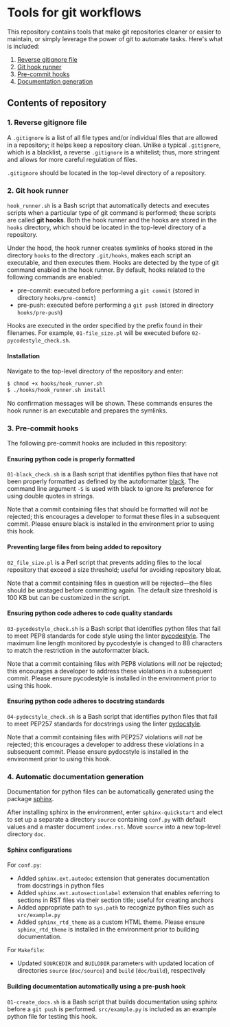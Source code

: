 # Tools for git workflows

This repository contains tools that make git repositories cleaner or easier to maintain, or simply leverage the power of git to automate tasks. Here's what is included:

1. [Reverse gitignore file](#gitignore)
2. [Git hook runner](#hook-runner)
3. [Pre-commit hooks](#pre-commit)
4. [Documentation generation](#autodocs)

## Contents of repository

<a name="gitignore"></a>
### 1. Reverse gitignore file
A `.gitignore` is a list of all file types and/or individual files that are allowed in a repository; it helps keep a repository clean. Unlike a typical `.gitignore`, which is a blacklist, a reverse `.gitignore` is a whitelist; thus, more stringent and allows for more careful regulation of files.

`.gitignore` should be located in the top-level directory of a repository.

<a name="hook-runner"></a>
### 2. Git hook runner
`hook_runner.sh` is a Bash script that automatically detects and executes scripts when a particular type of git command is performed; these scripts are called **git hooks**. Both the hook runner and the hooks are stored in the `hooks` directory, which should be located in the top-level directory of a repository. 

Under the hood, the hook runner creates symlinks of hooks stored in the directory `hooks` to the directory `.git/hooks`, makes each script an executable, and then executes them. Hooks are detected by the type of git command enabled in the hook runner. By default, hooks related to the following commands are enabled:

- pre-commit: executed before performing a `git commit` (stored in directory `hooks/pre-commit`)
- pre-push: executed before performing a `git push` (stored in directory `hooks/pre-push`)

Hooks are executed in the order specified by the prefix found in their filenames. For example, `01-file_size.pl` will be executed before `02-pycodestyle_check.sh`.

#### Installation
Navigate to the top-level directory of the repository and enter:

```bash
$ chmod +x hooks/hook_runner.sh
$ ./hooks/hook_runner.sh install
```

No confirmation messages will be shown. These commands ensures the hook runner is an executable and prepares the symlinks. 

<a name="pre-commit"></a>
### 3. Pre-commit hooks
The following pre-commit hooks are included in this repository:

#### Ensuring python code is properly formatted
`01-black_check.sh` is a Bash script that identifies python files that have not been properly formatted as defined by the autoformatter [black](https://black.readthedocs.io/en/stable/). The command line argument `-S` is used with black to ignore its preference for using double quotes in strings.

Note that a commit containing files that should be formatted will *not* be rejected; this encourages a developer to format these files in a subsequent commit. Please ensure black is installed in the environment prior to using this hook.

#### Preventing large files from being added to repository
`02_file_size.pl` is a Perl script that prevents adding files to the local repository that exceed a size threshold; useful for avoiding repository bloat. 

Note that a commit containing files in question will be rejected&mdash;the files should be unstaged before committing again. The default size threshold is 100 KB but can be customized in the script.

#### Ensuring python code adheres to code quality standards
`03-pycodestyle_check.sh` is a Bash script that identifies python files that fail to meet PEP8 standards for code style using the linter [pycodestyle](http://pycodestyle.pycqa.org/en/latest/). The maximum line length monitored by pycodestyle is changed to 88 characters to match the restriction in the autoformatter black. 

Note that a commit containing files with PEP8 violations will *not* be rejected; this encourages a developer to address these violations in a subsequent commit. Please ensure pycodestyle is installed in the environment prior to using this hook.

#### Ensuring python code adheres to docstring standards
`04-pydocstyle_check.sh` is a Bash script that identifies python files that fail to meet PEP257 standards for docstrings using the linter [pydocstyle](http://www.pydocstyle.org/en/4.0.0/). 

Note that a commit containing files with PEP257 violations will *not* be rejected; this encourages a developer to address these violations in a subsequent commit. Please ensure pydocstyle is installed in the environment prior to using this hook.

<a name="autodocs"></a>
### 4. Automatic documentation generation
Documentation for python files can be automatically generated using the package [sphinx](http://www.sphinx-doc.org/en/master/).

After installing sphinx in the environment, enter `sphinx-quickstart` and elect to set up a separate a directory `source` containing `conf.py` with default values and a master document `index.rst`. Move `source` into a new top-level directory `doc`.

#### Sphinx configurations
For `conf.py`:

- Added `sphinx.ext.autodoc` extension that generates documentation from docstrings in python files
- Added `sphinx.ext.autosectionlabel` extension that enables referring to sections in RST files via their section title; useful for creating anchors
- Added appropriate path to `sys.path` to recognize python files such as `src/example.py`
- Added `sphinx_rtd_theme` as a custom HTML theme. Please ensure `sphinx_rtd_theme` is installed in the environment prior to building documentation.

For `Makefile`:

- Updated `SOURCEDIR` and `BUILDDIR` parameters with updated location of directories `source` (`doc/source`) and `build` (`doc/build`), respectively

#### Building documentation automatically using a pre-push hook
`01-create_docs.sh` is a Bash script that builds documentation using sphinx before a `git push` is performed. `src/example.py` is included as an example python file for testing this hook.